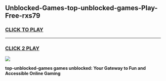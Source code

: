 
## Unblocked-Games-top-unblocked-games-Play-Free-rxs79
<h3>
<a href="https://premium76.site?title=top-unblocked-games&ref=17A">CLICK TO PLAY</a></h3>
<hr>

<h3>
<a href="https://premium76.site?title=top-unblocked-games&ref=17A">CLICK 2 PLAY</a>
  
</h3>

<a href="https://premium76.site?title=top-unblocked-games&ref=17A"><img src="https://clearcache.store/games.png"></a>


**top-unblocked-games games unblocked: Your Gateway to Fun and Accessible Online Gaming**
